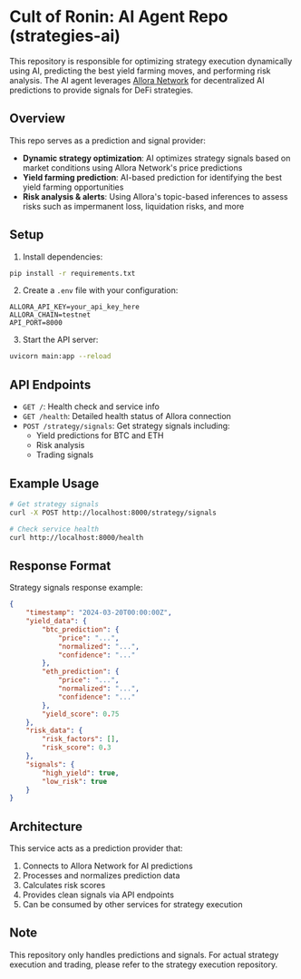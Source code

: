 # Cult of Ronin: AI Agent Repo (strategies-ai)

This repository is responsible for optimizing strategy execution dynamically using AI, predicting the best yield farming moves, and performing risk analysis. The AI agent leverages [Allora Network](https://allora.network) for decentralized AI predictions to provide signals for DeFi strategies.

## Overview

This repo serves as a prediction and signal provider:
- **Dynamic strategy optimization**: AI optimizes strategy signals based on market conditions using Allora Network's price predictions
- **Yield farming prediction**: AI-based prediction for identifying the best yield farming opportunities
- **Risk analysis & alerts**: Using Allora's topic-based inferences to assess risks such as impermanent loss, liquidation risks, and more

## Setup

1. Install dependencies:
```bash
pip install -r requirements.txt
```

2. Create a `.env` file with your configuration:
```env
ALLORA_API_KEY=your_api_key_here
ALLORA_CHAIN=testnet
API_PORT=8000
```

3. Start the API server:
```bash
uvicorn main:app --reload
```

## API Endpoints

- `GET /`: Health check and service info
- `GET /health`: Detailed health status of Allora connection
- `POST /strategy/signals`: Get strategy signals including:
  - Yield predictions for BTC and ETH
  - Risk analysis
  - Trading signals

## Example Usage

```bash
# Get strategy signals
curl -X POST http://localhost:8000/strategy/signals

# Check service health
curl http://localhost:8000/health
```

## Response Format

Strategy signals response example:
```json
{
    "timestamp": "2024-03-20T00:00:00Z",
    "yield_data": {
        "btc_prediction": {
            "price": "...",
            "normalized": "...",
            "confidence": "..."
        },
        "eth_prediction": {
            "price": "...",
            "normalized": "...",
            "confidence": "..."
        },
        "yield_score": 0.75
    },
    "risk_data": {
        "risk_factors": [],
        "risk_score": 0.3
    },
    "signals": {
        "high_yield": true,
        "low_risk": true
    }
}
```

## Architecture

This service acts as a prediction provider that:
1. Connects to Allora Network for AI predictions
2. Processes and normalizes prediction data
3. Calculates risk scores
4. Provides clean signals via API endpoints
5. Can be consumed by other services for strategy execution

## Note

This repository only handles predictions and signals. For actual strategy execution and trading, please refer to the strategy execution repository.
